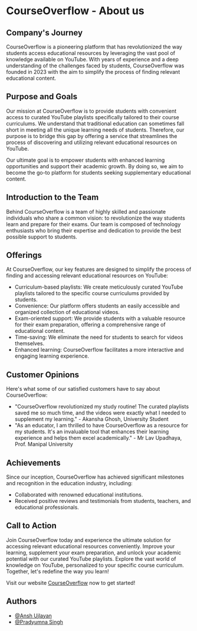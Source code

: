 # CourseOverflow - About us

## Company's Journey

CourseOverflow is a pioneering platform that has revolutionized the way students access educational resources by leveraging the vast pool of knowledge available on YouTube. With years of experience and a deep understanding of the challenges faced by students, CourseOverflow was founded in 2023 with the aim to simplify the process of finding relevant educational content.

## Purpose and Goals

Our mission at CourseOverflow is to provide students with convenient access to curated YouTube playlists specifically tailored to their course curriculums. We understand that traditional education can sometimes fall short in meeting all the unique learning needs of students. Therefore, our purpose is to bridge this gap by offering a service that streamlines the process of discovering and utilizing relevant educational resources on YouTube.

Our ultimate goal is to empower students with enhanced learning opportunities and support their academic growth. By doing so, we aim to become the go-to platform for students seeking supplementary educational content.

## Introduction to the Team

Behind CourseOverflow is a team of highly skilled and passionate individuals who share a common vision: to revolutionize the way students learn and prepare for their exams. Our team is composed of technology enthusiasts who bring their expertise and dedication to provide the best possible support to students.

## Offerings

At CourseOverflow, our key features are designed to simplify the process of finding and accessing relevant educational resources on YouTube:

- Curriculum-based playlists: We create meticulously curated YouTube playlists tailored to the specific course curriculums provided by students.
- Convenience: Our platform offers students an easily accessible and organized collection of educational videos.
- Exam-oriented support: We provide students with a valuable resource for their exam preparation, offering a comprehensive range of educational content.
- Time-saving: We eliminate the need for students to search for videos themselves.
- Enhanced learning: CourseOverflow facilitates a more interactive and engaging learning experience.

## Customer Opinions

Here's what some of our satisfied customers have to say about CourseOverflow:

- "CourseOverflow revolutionized my study routine! The curated playlists saved me so much time, and the videos were exactly what I needed to supplement my learning." - Akansha Ghosh, University Student
- "As an educator, I am thrilled to have CourseOverflow as a resource for my students. It's an invaluable tool that enhances their learning experience and helps them excel academically." - Mr Lav Upadhaya, Prof. Manipal University

## Achievements

Since our inception, CourseOverflow has achieved significant milestones and recognition in the education industry, including:

- Collaborated with renowned educational institutions.
- Received positive reviews and testimonials from students, teachers, and educational professionals.

## Call to Action

Join CourseOverflow today and experience the ultimate solution for accessing relevant educational resources conveniently. Improve your learning, supplement your exam preparation, and unlock your academic potential with our curated YouTube playlists. Explore the vast world of knowledge on YouTube, personalized to your specific course curriculum. Together, let's redefine the way you learn!

Visit our website [CourseOverflow](https://anshujlayan.github.io/CourseOverflow/) now to get started!

## Authors

- [@Ansh Ujlayan](https://www.github.com/AnshUjlayan)
- [@Pradyumna Singh](https://www.github.com/prady8339)
